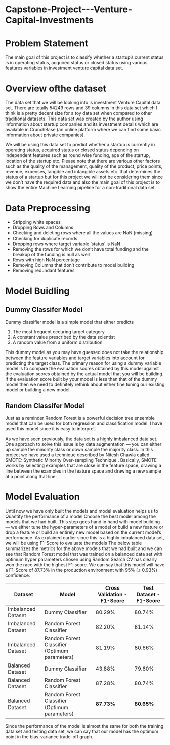 # Capstone-Project---Venture-Capital-Investments

# Problem Statement
The main goal of this project is to classify whether a startup’s current status is in operating status, acquired status or closed status using various features variables in investment venture capital data set.

# Overview ofthe dataset
The data set that we will be looking into is investment Venture Capital data set. There are totally 54249 rows and 39 columns in this data set which I think is a pretty decent size for a toy data set when compared to other traditional datasets. This data set was created by the author using information about startup companies and its investment details which are available in CrunchBase (an online platform where we can find some basic information about private companies).

We will be using this data set to predict whether a startup is currently in operating status, acquired status or closed status depending on independent features such as round wise funding, age of the startup, location of the startup etc. Please note that there are various other factors such as the quality of the management, quality of the product, price points, revenue, expenses, tangible and intangible assets etc. that determines the status of a startup but for this project we will not be considering them since we don’t have the required data and also the main goal of this project is to show the entire Machine Learning pipeline for a non-traditional data set.

# Data Preprocessing
- Stripping white spaces
- Dropping Rows and Columns
- Checking and deleting rows where all the values are NaN (missing)
- Checking for duplicate records
- Dropping rows where target variable ‘status’ is NaN
- Removing the rows for which we don’t have total funding and the breakup of the funding is null as well
- Rows with high NaN percentage
- Removing Columns that don’t contribute to model building
- Removing redundant features

# Model Buidling

## Dummy Classifer Model
Dummy classifier model is a simple model that either predicts 
1. The most frequent occuring target category
2. A constant value prescribed by the data scientist
3. A random value from a uniform distribution

This dummy model as you may have guessed does not take the relationship between the feature variables and target variables into account for predicting the target class. The primary reason for using a dummy variable model is to compare the evaluation scores obtained by this model against the evaluation scores obtained by the actual model that you will be building. If the evaluation score built by your model is less than that of the dummy model then we need to definitely rethink about either fine tuning our existing model or building a new model.

## Random Classifer Model
Just as a reminder Random Forest is a powerful decision tree ensemble model that can be used for both regression and classification model. I have used this model since it is easy to interpret.

As we have seen previously, the data set is a highly imbalanced data set. One approach to solve this issue is by data augmentation — you can either up sample the minority class or down sample the majority class. In this project we have used a technique described by Nitesh Chawla called SMOTE: Synthetic Minority Over-sampling Technique . Basically, SMOTE works by selecting examples that are close in the feature space, drawing a line between the examples in the feature space and drawing a new sample at a point along that line.


# Model Evaluation 
Until now we have only built the models and model evaluation helps us to
Quantify the performance of a model
Choose the best model among the models that we had built.
This step goes hand in hand with model building — we either tune the hyper-parameters of a model or build a new feature or drop a feature or build an entirely new model based on the current model’s performance. As explained earlier since this is a highly imbalanced data set, we will be using F1-Score to evaluate the models
The below table summarizes the metrics for the above models that we had built and we can see that Random Forest model that was trained on a balanced data set with optimum hyper parameters chosen using Random Search CV has clearly won the race with the highest F1-score. We can say that this model will have a F1-Score of 87.73% in the production environment with 95% (± 0.93%) confidence.

| Dataset | Model | Cross Validation - F1-Score | Test Dataset - F1-Score |
| --- | --- | --- | --- |
| Imbalanced Dataset |Dummy Classifier| 80.29% | 80.74% |
| Imbalanced Dataset |Random Forest Classifier| 82.20% | 81.14% |
| Imbalanced Dataset |Random Forest Classifier (Optimum parameters)| 81.19% | 80.66% |
| Balanced Dataset |Dummy Classifier| 43.88% | 79.60% |
| Balanced Dataset |Random Forest Classifier| 87.28% | 80.74% |
| Balanced Dataset |Random Forest Classifier (Optimum parameters)| **87.73%** | **80.65%** |

Since the performance of the model is almost the same for both the training data set and testing data set, we can say that our model has the optimum point in the bias-variance trade-off graph.
